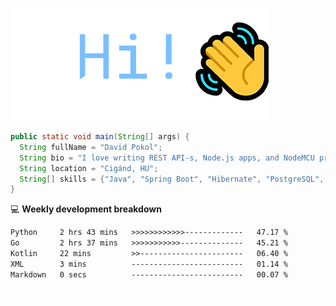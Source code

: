 ![Hi!](assets/images/hi.png)

```java
public static void main(String[] args) {
  String fullName = "David Pokol";
  String bio = "I love writing REST API-s, Node.js apps, and NodeMCU programs";
  String location = "Cigánd, HU";
  String[] skills = {"Java", "Spring Boot", "Hibernate", "PostgreSQL", "Git"};
}
```

💻 **Weekly development breakdown**
<!--START_SECTION:waka-->

```txt
Python     2 hrs 43 mins   >>>>>>>>>>>>-------------   47.17 %
Go         2 hrs 37 mins   >>>>>>>>>>>--------------   45.21 %
Kotlin     22 mins         >>-----------------------   06.40 %
XML        3 mins          -------------------------   01.14 %
Markdown   0 secs          -------------------------   00.07 %
```

<!--END_SECTION:waka-->

![footer](assets/images/footer.png)
